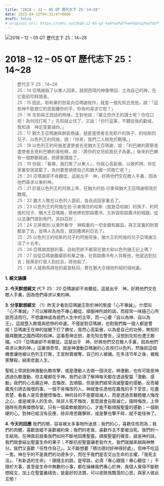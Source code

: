 ```yaml
---
title: "2018 – 12 – 05 QT 歷代志下 25：14~28"
date: 2025-04-12T04:31:47+0800
draft: false
# original_url: https://cmtc.tw/2018-12-05-qt-%e6%ad%b7%e4%bb%a3%e5%bf%97%e4%b8%8b-25%ef%bc%9a1428
---
```


![2018 – 12 – 05 QT 歷代志下 25：14\~28](/images/qt.jpg   "2018 – 12 – 05 QT 歷代志下 25：14\~28")

# 2018 – 12 – 05 QT 歷代志下 25：14\~28

> 歷代志下 25：14\~28  
> 25：14 亞瑪謝殺了以東人回來，就把西珥的神像帶回，立為自己的神，在它面前叩拜燒香。  
> 25：15 因此，耶和華的怒氣向亞瑪謝發作，就差一個先知去見他，說：「這些神不能救它的民脫離你的手，你為何尋求它呢？」  
> 25：16 先知與王說話的時候，王對他說：「誰立你作王的謀士呢？你住口吧！為何找打呢？」先知就止住了，又說：「你行這事，不聽從我的勸戒，我知道　神定意要滅你。」  
> 25：17 猶大王亞瑪謝與群臣商議，就差遣使者去見耶戶的孫子、約哈斯的兒子、以色列王約阿施，說：「你來，我們二人相見於戰場。」  
> 25：18 以色列王約阿施差遣使者去見猶大王亞瑪謝，說：「利巴嫩的蒺藜差遣使者去見利巴嫩的香柏樹，說：『將你的女兒給我兒子為妻。』後來利巴嫩有一個野獸經過，把蒺藜踐踏了。  
> 25：19 你說：『看哪，我打敗了以東人』，你就心高氣傲，以致矜誇。你在家裏安居就罷了，為何要惹禍使自己和猶大國一同敗亡呢？」  
> 25：20 亞瑪謝卻不肯聽從。這是出乎　神，好將他們交在敵人手裏，因為他們尋求以東的神。  
> 25：21 於是以色列王約阿施上來，在猶大的伯‧示麥與猶大王亞瑪謝相見於戰場。  
> 25：22 猶大人敗在以色列人面前，各自逃回家裏去了。  
> 25：23 以色列王約阿施在伯‧示麥擒住約哈斯（就是亞哈謝）的孫子、約阿施的兒子、猶大王亞瑪謝，將他帶到耶路撒冷，又拆毀耶路撒冷的城牆，從以法蓮門直到角門，共四百肘；  
> 25：24 又將俄別‧以東所看守　神殿裏的一切金銀和器皿，與王宮裏的財寶都拿了去，並帶人去為質，就回撒瑪利亞去了。  
> 25：25 以色列王約哈斯的兒子約阿施死後，猶大王約阿施的兒子亞瑪謝又活了十五年。  
> 25：26 亞瑪謝其餘的事，自始至終不都寫在猶大和以色列諸王記上嗎？  
> 25：27 自從亞瑪謝離棄耶和華之後，在耶路撒冷有人背叛他，他就逃到拉吉；叛黨卻打發人到拉吉，將他殺了。  
> 25：28 人就用馬將他的屍首馱回，葬在猶大京城他列祖的墳地裏。

**1. 經文誦讀**

**2.  今天默想經文**
代下 25：20 亞瑪謝卻不肯聽從。這是出乎　神，好將他們交在敵人手裏，因為他們尋求以東的神。

**3. 分享默想經文**
（1）昨天才看到亞瑪謝王對於神的態度「心不專誠」。什麼叫「心不專誠」？可以解釋為他不專心聽從、順服神所說的話，而經常一味隨己心所欲而活而行。不想讓神成為我們人生中的主宰，而一心要「自以為神、自以為王」，這就墮入敗壞與悲慘的命運。不僅是對亞瑪謝，也對我們每一個人都是警戒！亞瑪謝王在神的提醒下打了勝仗，竟然心高氣傲，以為是自己的功勞，無知的膜拜戰敗之國西珥的假神。這事惹神忿怒，差先知去警告，沒想到先知也遭王敵擋。v20「亞瑪謝卻不肯聽從。這是出乎　神，好將他們交在敵人手裏，因為他們尋求以東的神。」這裏很奇怪，就是神激動亞瑪謝的心去攻打以色列，然後趁這個機會讓他被以色列王打敗，王宮財寶被奪，自己的人被擄。在多活15年之後，被叛黨擊殺，結束悲劇人生。

聖經上常說到神激動仇敵攻擊，或是激動人去做一個決定。神激動，也有可能是神透過仇敵激動，但主權都在乎神。我們必須了解神每天都在透過聖靈「激動、感動」我們的心去親近神、去悔改、去順服，但是我們經常消滅聖靈的感動，反而被魔鬼引誘去做壞的事。一個不肯悔改的人，神就會任憑他在魔鬼的手下受苦，吃盡苦楚，看看人是否會醒悟悔改。神的目的不是要毀滅人，而是透過苦難甦醒人悔改之心，或是煉淨人的生命。除非人死不悔改，那麼就會自取滅亡，隨時悔改，上帝隨時有恩典憐憫存留。只有一個柔軟敏銳的心，才能不斷順服聖靈的感動；一個剛硬的心，對神已經沒有反應，除非用苦難擊碎，或是擊也擊不碎，就不能怪神了。

**4. 今天的回應**
我們的眼，容易被太多事物所迷惑；我們的心，喜歡任性而為；我們的肉體，喜歡放縱不喜歡被約束；我們的老我，喜歡作主不愛被治死。我們的一生結局，在神面前就看我們如何不斷地回應聖靈。順服聖靈的聲音，就是神的話，我們就會結出聖靈生命的果子；不斷抗拒聖靈讓老我作大，我們就越來越與神無分。我們又喜歡「任性作自己」，又不斷想要「積功德討好神得好處」，但神不吃這一套。神在乎的不是我們的功德多少，而在乎我們是否交出生命的主權，「我死主活」、「有新造的生命」！跟隨主的路，是窄路，必須「專心跟隨！專心聽從！」不限於大事，甚至是生命中無數的小事，都在操練我們專心於神，我個人覺得不斷默想經文，加上在聖靈裏禱告，是最好的法寶，可以收斂我飄蕩的心思，與家人彼此互勉！
